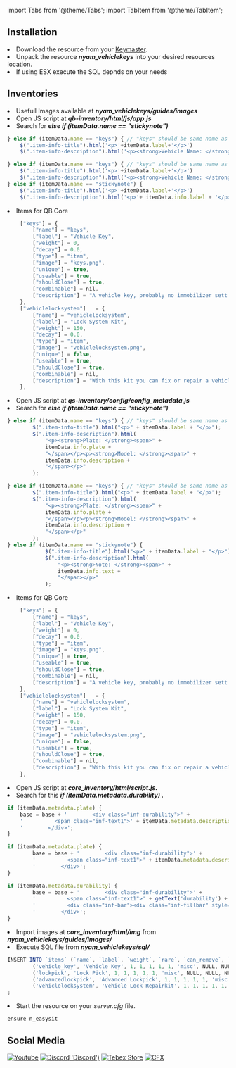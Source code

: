 import Tabs from '@theme/Tabs';
import TabItem from '@theme/TabItem';

## Installation

<li>Download the resource from your <a href="https://keymaster.fivem.net">Keymaster</a>.</li>

<li>Unpack the resource <b><i>nyam_vehiclekeys</i></b> into your desired resources location.</li>

<li>If using ESX execute the SQL depnds on your needs</li>

## Inventories

<li>Usefull Images available at <b><i>nyam_vehiclekeys/guides/images</i></b></li>

<Tabs className="api-tabs">
<TabItem value="qb-inventory" label="QB Inventory">
    <li>Open JS script at <b><i>qb-inventory/html/js/app.js</i></b></li>
    <li>Search for <b><i>else if (itemData.name == "stickynote")</i></b></li>

```jsx title="Add this above."
} else if (itemData.name == "keys") { // "keys" should be same name as Config.ItemName
    $(".item-info-title").html('<p>'+itemData.label+'</p>')
    $(".item-info-description").html('<p><strong>Vehicle Name: </strong><span>' + itemData.info.vehiclename + '</span></p><p><strong>Vehicle Plate: </strong><span>' + itemData.info.vehicleplate +'</span><p>')
```


```jsx title="It should be something like that."
} else if (itemData.name == "keys") { // "keys" should be same name as Config.ItemName
    $(".item-info-title").html('<p>'+itemData.label+'</p>')
    $(".item-info-description").html('<p><strong>Vehicle Name: </strong><span>' + itemData.info.vehiclename + '</span></p><p><strong>Vehicle Plate: </strong><span>' + itemData.info.vehicleplate +'</span><p>');
} else if (itemData.name == "stickynote") {
    $(".item-info-title").html('<p>'+itemData.label+'</p>')
    $(".item-info-description").html('<p>'+ itemData.info.label + '</p>');
```

<li>Items for QB Core</li>

```jsx title="qb_core/shared/items.lua."
	["keys"] = {
		["name"] = "keys",
		["label"] = "Vehicle Key",
		["weight"] = 0,
		["decay"] = 0.0,
		["type"] = "item",
		["image"] = "keys.png",
		["unique"] = true,
		["useable"] = true,
		["shouldClose"] = true,
		["combinable"] = nil,
		["description"] = "A vehicle key, probably no immobilizer sett."
	},
	["vehiclelocksystem"]	= {
		["name"] = "vehiclelocksystem",
		["label"] = "Lock System Kit",
		["weight"] = 150,
		["decay"] = 0.0,
		["type"] = "item",
		["image"] = "vehiclelocksystem.png",
		["unique"] = false,
		["useable"] = true,
		["shouldClose"] = true,
		["combinable"] = nil,
		["description"] = "With this kit you can fix or repair a vehicle-s locksystem, diemn boi..."
	},
```

</TabItem>

<TabItem value="qs-inventory" label="QS Inventory">
    <li>Open JS script at <b><i>qs-inventory/config/config_metadata.js</i></b></li>
    <li>Search for <b><i>else if (itemData.name == "stickynote")</i></b></li>

```jsx title="Add this above."
} else if (itemData.name == "keys") { // "keys" should be same name as Config.ItemName
		$(".item-info-title").html("<p>" + itemData.label + "</p>");
		$(".item-info-description").html(
			"<p><strong>Plate: </strong><span>" +
			itemData.info.plate +
			"</span></p><p><strong>Model: </strong><span>" +
			itemData.info.description +
			"</span></p>"
		);
```


```jsx title="It should be something like that."
} else if (itemData.name == "keys") { // "keys" should be same name as Config.ItemName
		$(".item-info-title").html("<p>" + itemData.label + "</p>");
		$(".item-info-description").html(
			"<p><strong>Plate: </strong><span>" +
			itemData.info.plate +
			"</span></p><p><strong>Model: </strong><span>" +
			itemData.info.description +
			"</span></p>"
		);
} else if (itemData.name == "stickynote") {
            $(".item-info-title").html("<p>" + itemData.label + "</p>");
            $(".item-info-description").html(
                "<p><strong>Note: </strong><span>" +
                itemData.info.text +
                "</span></p>"
            );
```

<li>Items for QB Core</li>

```jsx title="qb_core/shared/items.lua."
	["keys"] = {
		["name"] = "keys",
		["label"] = "Vehicle Key",
		["weight"] = 0,
		["decay"] = 0.0,
		["type"] = "item",
		["image"] = "keys.png",
		["unique"] = true,
		["useable"] = true,
		["shouldClose"] = true,
		["combinable"] = nil,
		["description"] = "A vehicle key, probably no immobilizer sett."
	},
	["vehiclelocksystem"]	= {
		["name"] = "vehiclelocksystem",
		["label"] = "Lock System Kit",
		["weight"] = 150,
		["decay"] = 0.0,
		["type"] = "item",
		["image"] = "vehiclelocksystem.png",
		["unique"] = false,
		["useable"] = true,
		["shouldClose"] = true,
		["combinable"] = nil,
		["description"] = "With this kit you can fix or repair a vehicle-s locksystem, diemn boi..."
	},
```

</TabItem>

<TabItem value="core-inventory" label="Core Inventory">
<li>Open JS script at <b><i>core_inventory/html/script.js.</i></b></li>
<li>Search for this <b><i>if (itemData.metadata.durability)     .</i></b></li>

```jsx title="Add this"
if (itemData.metadata.plate) {
    base = base + '        <div class="inf-durability">' +
    '          <span class="inf-text1">' + itemData.metadata.description + '</span>' +
    '        </div>';
}
```

```jsx title="It should be something like that."
if (itemData.metadata.plate) {
        base = base + '        <div class="inf-durability">' +
        '          <span class="inf-text1">' + itemData.metadata.description + '</span>' +
        '        </div>';
}

if (itemData.metadata.durability) {
        base = base + '        <div class="inf-durability">' +
        '          <span class="inf-text1">' + getText('durability') + '</span>' +
        '          <div class="inf-bar"><div class="inf-fillbar" style="background-color: ' + Settings['durabilitycolor'] + '; width: ' + itemData.metadata.durability + '%"></div></div>' +
        '        </div>';
}
```

<li>Import images at <b><i>core_inventory/html/img</i></b> from <b><i>nyam_vehiclekeys/guides/images/</i></b></li>
<li>Execute SQL file from <b><i>nyam_vehiclekeys/sql/</i></b></li>

```jsx
INSERT INTO `items` (`name`, `label`, `weight`, `rare`, `can_remove`, `x`, `y`, `category`, `componentTint`, `componentHash`, `backpackModel`, `backgroundTexture`, `description`) VALUES
        ('vehicle_key', 'Vehicle Key', 1, 1, 1, 1, 1, 'misc', NULL, NULL, NULL, NULL, 'Vehicle Key'),
        ('lockpick', 'Lock Pick', 1, 1, 1, 1, 1, 'misc', NULL, NULL, NULL, NULL, 'No Info'),
        ('advancedlockpick', 'Advanced Lockpick', 1, 1, 1, 1, 1, 'misc', NULL, NULL, NULL, NULL, 'No Info'),
        ('vehiclelocksystem', 'Vehicle Lock Repairkit', 1, 1, 1, 1, 1, 'misc', NULL, NULL, NULL, NULL, 'Repairs a broken lock system of a vehicle')
;
```

</TabItem>
</Tabs>

<li>Start the resource on your <i>server.cfg</i> file.</li>

```mdx title="server.cfg"
ensure n_easysit
```


## Social Media
<!-- **[Youtube](https://www.youtube.com/@n-developments)**

**[Discord](https://discord.gg/mVUgnGjXQU)**

**[Tebex Store](https://nyambura.tebex.io)**

**[CFX Profile](https://forum.cfx.re/u/Nyambura)** -->


[![Youtube](https://upload.wikimedia.org/wikipedia/commons/thumb/4/42/YouTube_icon_%282013-2017%29.png/512px-YouTube_icon_%282013-2017%29.png 'Youtube')](https://www.youtube.com/@n-developments)
[![Discord](https://cdn.discordapp.com/attachments/1103694279488065709/1108792831486742548/discord.jpg) 'Discord')](https://discord.gg/mVUgnGjXQU)
[![Tebex Store](https://cdn.discordapp.com/attachments/1103694279488065709/1108792831851626546/tebex.jpg 'Tebex Store')](https://nyambura.tebex.io)
[![CFX](https://cdn.discordapp.com/attachments/1103694279488065709/1108792831126028289/cfx.jpg 'CFX')](https://forum.cfx.re/u/Nyambura)
